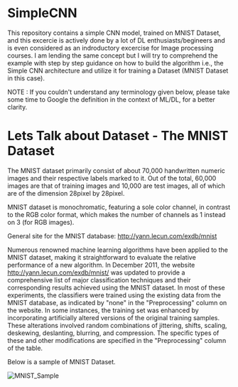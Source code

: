 # SimpleCNN
This repository contains a simple CNN model, trained on MNIST Dataset, and this excercie is actively done by a lot of DL enthusiasts/begineers and is even considered as an indroductory excercise for Image processing courses. I am lending the same concept but I will try to comprehend the example with step by step guidance on how to build the algorithm i.e., the Simple CNN architecture and utilize it for training a Dataset (MNIST Dataset in this case). 

NOTE : If you couldn't understand any terminology given below, please take some time to Google the definition in the context of ML/DL, for a better clarity.

# Lets Talk about Dataset - The MNIST Dataset

The MNIST dataset primarily consist of about 70,000 handwritten numeric images and their respective labels marked to it. Out of the total, 60,000 images are that of training images and 10,000 are test images, 
all of which are of the dimension 28pixel by 28pixel. 

MNIST dataset is monochromatic, featuring a sole color channel, in contrast to the RGB color format, which makes the number of channels as 1 instead on 3 (for RGB images).

General site for the MNIST database: http://yann.lecun.com/exdb/mnist

Numerous renowned machine learning algorithms have been applied to the MNIST dataset, making it straightforward to evaluate the relative performance of a new algorithm. In December 2011, the website http://yann.lecun.com/exdb/mnist/ was updated to provide a comprehensive list of major classification techniques and their corresponding results achieved using the MNIST dataset. In most of these experiments, the classifiers were trained using the existing data from the MNIST database, as indicated by "none" in the "Preprocessing" column on the website. In some instances, the training set was enhanced by incorporating artificially altered versions of the original training samples. These alterations involved random combinations of jittering, shifts, scaling, deskewing, deslanting, blurring, and compression. The specific types of these and other modifications are specified in the "Preprocessing" column of the table.

Below is a sample of MNIST Dataset. 

![MNIST_Sample](https://github.com/pushparajanrahul/SimpleCNN/assets/124497777/0e379fa2-dae6-43e6-8bb8-00fc29a7e99b)
